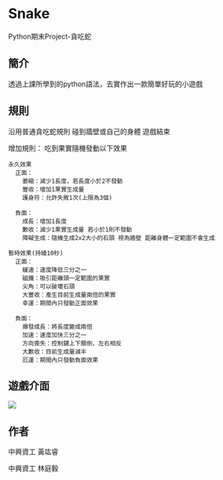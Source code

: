 # Snake
Python期末Project-貪吃蛇

## 簡介
透過上課所學到的python語法，去實作出一款簡單好玩的小遊戲

## 規則
沿用普通貪吃蛇規則 碰到牆壁或自己的身體 遊戲結束

增加規則：
  吃到果實隨機發動以下效果

    永久效果
      正面：
        萎縮：減少1長度，若長度小於2不發動
        豐收：增加1果實生成量
        護身符：允許失敗1次(上限為3個)
        
      負面：
        成長：增加1長度
        歉收：減少1果實生成量 若小於1則不發動
        障礙生成：隨機生成2x2大小的石頭 視為牆壁 距離身體一定範圍不會生成

    暫時效果(持續10秒)
      正面：
        緩速：速度降低三分之一
        磁鐵：吸引距離頭一定範圍的果實
        尖角：可以破壞石頭
        大豐收：產生目前生成量兩倍的果實
        幸運：期間內只發動正面效果

      負面：
        爆發成長：將長度變成兩倍
        加速：速度加快三分之一
        方向喪失：控制鍵上下顛倒，左右相反
        大歉收：目前生成量減半
        厄運：期間內只發動負面效果
## 遊戲介面
![](https://imgur.com/rgmOAM3.jpg)

## 作者
中興資工 黃竑睿

中興資工 林庭毅
